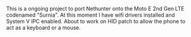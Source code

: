 This is a ongoing project to port Nethunter onto the Moto E 2nd Gen LTE codenamed "Surnia". At this moment I have wifi
drivers installed and System V IPC enabled. About to work on HID patch to allow the phone to act as a keyboard or a mouse. 
